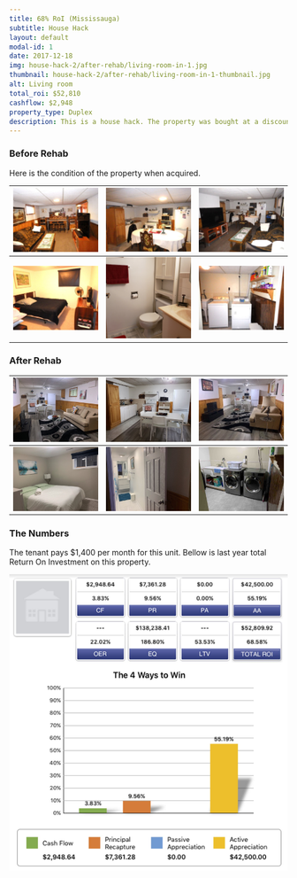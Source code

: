 ```yaml
---
title: 68% RoI (Mississauga)
subtitle: House Hack
layout: default
modal-id: 1
date: 2017-12-18
img: house-hack-2/after-rehab/living-room-in-1.jpg
thumbnail: house-hack-2/after-rehab/living-room-in-1-thumbnail.jpg
alt: Living room
total_roi: $52,810
cashflow: $2,948
property_type: Duplex
description: This is a house hack. The property was bought at a discount, rehabbed and rented out. This property has been rented out on short terms (AirBnB), and long leases.
---
```


### Before Rehab

Here is the condition of the property when acquired.

![living-room-out](img/portfolio/house-hack-2/before-rehab/W4069910_15.jpg) | ![kitchen](img/portfolio/house-hack-2/before-rehab/W4069910_16.jpg) | ![living-room-in](img/portfolio/house-hack-2/before-rehab/W4069910_17.jpg)
:-------------------------:|:-------------------------:|:-------------------------:
![bedroom](img/portfolio/house-hack-2/before-rehab/W4069910_18.jpg) | ![bathroom](img/portfolio/house-hack-2/before-rehab/bathroom.jpg)| ![laundry](img/portfolio/house-hack-2/before-rehab/W4069910_20.jpg)

### After Rehab

![living-room-in](img/portfolio/house-hack-2/after-rehab/living-room-in.jpg) | ![kitchen](img/portfolio/house-hack-2/after-rehab/kitchen.jpg) | ![living-room-in](img/portfolio/house-hack-2/after-rehab/living-room-in-1.jpg)
:-------------------------:|:-------------------------:|:-------------------------:
![bedroom](img/portfolio/house-hack-2/after-rehab/bedroom.jpg) | ![bathroom](img/portfolio/house-hack-2/after-rehab/bathroom.jpg)| ![laundry](img/portfolio/house-hack-2/after-rehab/laundry-room.jpg)

### The Numbers

The tenant pays $1,400 per month for this unit. Bellow is last year total Return On Investment on this property.

![the-numbers-68-roi](img/portfolio/house-hack-2/the-numbers.jpg)
